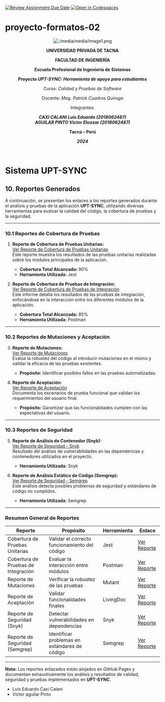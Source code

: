 [![Review Assignment Due Date](https://classroom.github.com/assets/deadline-readme-button-22041afd0340ce965d47ae6ef1cefeee28c7c493a6346c4f15d667ab976d596c.svg)](https://classroom.github.com/a/-i7BWR5S)
[![Open in Codespaces](https://classroom.github.com/assets/launch-codespace-2972f46106e565e64193e422d61a12cf1da4916b45550586e14ef0a7c637dd04.svg)](https://classroom.github.com/open-in-codespaces?assignment_repo_id=17275129)
# proyecto-formatos-02


<div align="center">

![./media/media/image1.png](./media/logo-upt.png)

**UNIVERSIDAD PRIVADA DE TACNA**  

**FACULTAD DE INGENIERÍA**  

**Escuela Profesional de Ingeniería de Sistemas**  

**Proyecto _UPT-SYNC: Herramienta de apoyo para estudiantes_**  

Curso: _Calidad y Pruebas de Software_  

Docente: _Mag. Patrick Cuadros Quiroga_  

Integrantes:  

***CAXI CALANI Luis Eduardo (2018062487)***  
***AGUILAR PINTO Victor Eleazar (2018062487)***  

**Tacna – Perú**  

***2024***  

</div>

<div style="page-break-after: always; visibility: hidden">\pagebreak</div>

# **Sistema UPT-SYNC**

## **10. Reportes Generados**

A continuación, se presentan los enlaces a los reportes generados durante el análisis y pruebas de la aplicación **UPT-SYNC**, utilizando diversas herramientas para evaluar la calidad del código, la cobertura de pruebas y la seguridad.

---

### **10.1 Reportes de Cobertura de Pruebas**

1. **Reporte de Cobertura de Pruebas Unitarias:**  
   [Ver Reporte de Cobertura de Pruebas Unitarias](https://upt-faing-epis.github.io/proyecto-si784-2024-ii-u2-caxi_aguilar_chata/unit-tests)  
   Este reporte muestra los resultados de las pruebas unitarias realizadas sobre los módulos principales de la aplicación.  
   - **Cobertura Total Alcanzada:** 90%  
   - **Herramienta Utilizada:** Jest  

2. **Reporte de Cobertura de Pruebas de Integración:**  
   [Ver Reporte de Cobertura de Pruebas de Integración](https://upt-faing-epis.github.io/proyecto-si784-2024-ii-u2-caxi_aguilar_chata/integration-tests)  
   Este informe detalla los resultados de las pruebas de integración, enfocándose en la interacción entre los diferentes módulos de la aplicación.  
   - **Cobertura Total Alcanzada:** 85%  
   - **Herramienta Utilizada:** Postman  

---

### **10.2 Reportes de Mutaciones y Aceptación**

3. **Reporte de Mutaciones:**  
   [Ver Reporte de Mutaciones](https://upt-faing-epis.github.io/proyecto-si784-2024-ii-u3-hernandez_contreras_paja/mutation-report.html)  
   Evalúa la robustez del código al introducir mutaciones en el mismo y validar la eficacia de las pruebas existentes.  
   - **Propósito:** Identificar posibles fallos en las pruebas automatizadas.

4. **Reporte de Aceptación:**  
   [Ver Reporte de Aceptación](https://upt-faing-epis.github.io/proyecto-si784-2024-ii-u3-hernandez_contreras_paja/LivingDocReport.html)  
   Documenta los escenarios de prueba funcional que validan los requerimientos del usuario final.  
   - **Propósito:** Garantizar que las funcionalidades cumplen con las expectativas del usuario.

---

### **10.3 Reportes de Seguridad**

5. **Reporte de Análisis de Contenedor (Snyk):**  
   [Ver Reporte de Seguridad - Snyk](https://upt-faing-epis.github.io/proyecto-si784-2024-ii-u3-hernandez_contreras_paja/container-test-result.html)  
   Resultado del análisis de vulnerabilidades en las dependencias y contenedores utilizados en el proyecto.  
   - **Herramienta Utilizada:** Snyk  

6. **Reporte de Análisis Estático de Código (Semgrep):**  
   [Ver Reporte de Seguridad - Semgrep](https://upt-faing-epis.github.io/proyecto-si784-2024-ii-u3-hernandez_contreras_paja/semgrep-report.html)  
   Este análisis detecta posibles problemas de seguridad y estándares de código no cumplidos.  
   - **Herramienta Utilizada:** Semgrep  

---

### **Resumen General de Reportes**

| **Reporte**                         | **Propósito**                                   | **Herramienta**      | **Enlace**                                                                 |
|-------------------------------------|-----------------------------------------------|----------------------|---------------------------------------------------------------------------|
| Cobertura de Pruebas Unitarias      | Validar el correcto funcionamiento del código  | Jest                | [Ver Reporte](https://upt-faing-epis.github.io/proyecto-si784-2024-ii-u2-caxi_aguilar_chata/unit-tests)  |
| Cobertura de Pruebas de Integración | Evaluar la interacción entre módulos           | Postman             | [Ver Reporte](https://upt-faing-epis.github.io/proyecto-si784-2024-ii-u2-caxi_aguilar_chata/integration-tests) |
| Reporte de Mutaciones               | Verificar la robustez de las pruebas           | Mutant              | [Ver Reporte](https://upt-faing-epis.github.io/proyecto-si784-2024-ii-u3-hernandez_contreras_paja/mutation-report.html) |
| Reporte de Aceptación               | Validar funcionalidades finales                | LivingDoc           | [Ver Reporte](https://upt-faing-epis.github.io/proyecto-si784-2024-ii-u3-hernandez_contreras_paja/LivingDocReport.html) |
| Reporte de Seguridad (Snyk)         | Detectar vulnerabilidades en dependencias      | Snyk                | [Ver Reporte](https://upt-faing-epis.github.io/proyecto-si784-2024-ii-u3-hernandez_contreras_paja/container-test-result.html) |
| Reporte de Seguridad (Semgrep)      | Identificar problemas en estándares de código  | Semgrep             | [Ver Reporte](https://upt-faing-epis.github.io/proyecto-si784-2024-ii-u3-hernandez_contreras_paja/semgrep-report.html) |

---

**Nota:** Los reportes enlazados están alojados en GitHub Pages y documentan exhaustivamente los análisis y resultados de calidad, seguridad y pruebas implementados en **UPT-SYNC**.  



* Luis Eduardo Caxi Calani
* Victor aguilar Pinto

